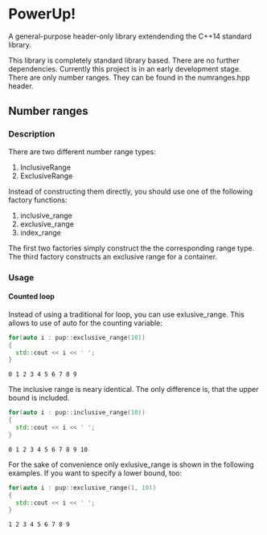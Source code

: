 # PowerUp!
A general-purpose header-only library extendending the C++14 standard library.

This library is completely standard library based. There are no further dependencies.
Currently this project is in an early development stage. There are only number ranges.
They can be found in the numranges.hpp header.

## Number ranges

### Description

There are two different number range types:

1. InclusiveRange
2. ExclusiveRange

Instead of constructing them directly, you should use one of the following factory functions:

1. inclusive_range
2. exclusive_range
3. index_range

The first two factories simply construct the the corresponding range type. The third
factory constructs an exclusive range for a container.

### Usage

#### Counted loop
Instead of using a traditional for loop, you can use exlusive_range. This allows to use of auto for the counting variable:

```c++
for(auto i : pup::exclusive_range(10))
{
  std::cout << i << ' ';
}
```
```
0 1 2 3 4 5 6 7 8 9
```
The inclusive range is neary identical. The only difference is, that the upper bound is included.

```c++
for(auto i : pup::inclusive_range(10))
{
  std::cout << i << ' ';
}
```
```
0 1 2 3 4 5 6 7 8 9 10
```
For the sake of convenience only exlusive_range is shown in the following examples.
If you want to specify a lower bound, too:

```c++
for(auto i : pup::exclusive_range(1, 10))
{
  std::cout << i << ' ';
}
```
```
1 2 3 4 5 6 7 8 9
```
